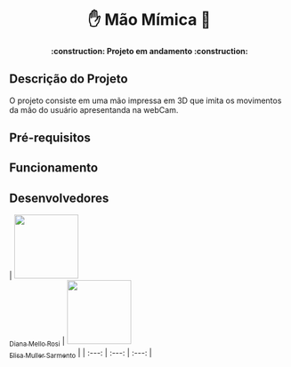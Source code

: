 <h1 align= "center"> ✋ Mão Mímica 🤖 </h1>
<h4 align="center"> 
    :construction:  Projeto em andamento  :construction:
</h4>

## Descrição do Projeto
O projeto consiste em uma mão impressa em 3D que imita os movimentos da mão do usuário apresentanda na webCam.

## Pré-requisitos

## Funcionamento 

## Desenvolvedores
| [<img loading="lazy" src="https://avatars.githubusercontent.com/u/37356058?v=4" width=115><br><sub>Diana Mello Rosi</sub>](https://github.com/dianamross) |  [<img loading="lazy" src="https://avatars.githubusercontent.com/u/30351153?v=4" width=115><br><sub>Elisa Muller Sarmento</sub>](https://github.com/bwsm) |
| :---: | :---: | :---: |

